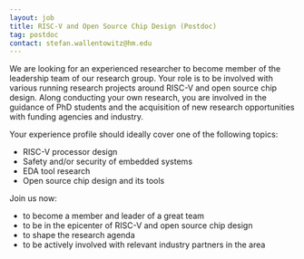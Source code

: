 ```yaml
---
layout: job
title: RISC-V and Open Source Chip Design (Postdoc)
tag: postdoc
contact: stefan.wallentowitz@hm.edu
---
```


We are looking for an experienced researcher to become member of the leadership
team of our research group. Your role is to be involved with various running
research projects around RISC-V and open source chip design. Along conducting
your own research, you are involved in the guidance of PhD students and the
acquisition of new research opportunities with funding agencies and industry.

Your experience profile should ideally cover one of the following topics:

- RISC-V processor design
- Safety and/or security of embedded systems
- EDA tool research
- Open source chip design and its tools

Join us now:

- to become a member and leader of a great team
- to be in the epicenter of RISC-V and open source chip design
- to shape the research agenda
- to be actively involved with relevant industry partners in the area

